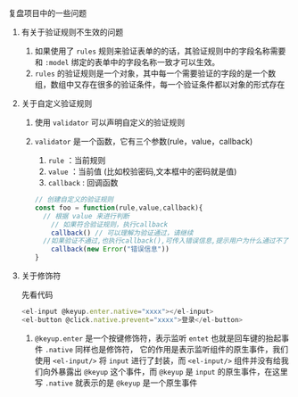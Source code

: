 复盘项目中的一些问题

1. 有关于验证规则不生效的问题

   1. 如果使用了 `rules` 规则来验证表单的的话，其验证规则中的字段名称需要和 `:model` 绑定的表单中的字段名称一致才可以生效。
   2. `rules` 的验证规则是一个对象，其中每一个需要验证的字段的是一个数组，数组中又存在很多的验证条件，每一个验证条件都以对象的形式存在

2. 关于自定义验证规则

   1. 使用 `validator` 可以声明自定义的验证规则

   2. `validator` 是一个函数，它有三个参数(rule，value，callback)

      1. `rule` ：当前规则
      2. `value` ：当前值  (比如校验密码,文本框中的密码就是值)
      3. `callback` : 回调函数

      ```javascript
      // 创建自定义的验证规则
      const foo = function(rule,value,callback){
      	// 根据 value 来进行判断
          // 如果符合验证规则，执行callback
          callback() // 可以理解为验证通过，请继续
      	//如果验证不通过,也执行callback(),可传入错误信息,提示用户为什么通过不了  
          callback(new Error("错误信息"))
      }
      ```

3. 关于修饰符

   先看代码

   ```javascript
   <el-input @keyup.enter.native="xxxx"></el-input>
   <el-button @click.native.prevent="xxxx">登录</el-button>
   ```

   1. `@keyup.enter` 是一个按键修饰符，表示监听 `entet` 也就是回车键的抬起事件    `.native` 同样也是修饰符， 它的作用是表示监听组件的原生事件，我们使用 `<el-input/>` 将 `input` 进行了封装，而 `<el-input/>` 组件并没有给我们向外暴露出 `@keyup` 这个事件，而 `@keyup` 是 `input` 的原生事件，在这里写 `.native` 就表示的是 `@keyup` 是一个原生事件

